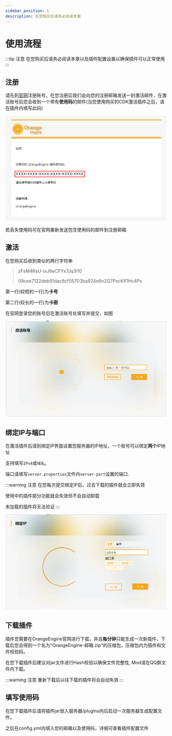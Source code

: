 ```yaml
---
sidebar_position: 1
description: 在您购买后请务必阅读本章
---
```


# 使用流程

:::tip 注意
在您购买后请务必阅读本章以及插件配置设置以确保插件可以正常使用
:::

## 注册

请先到[官网](https://engine.icecold.ltd)注册账号，在您注册后我们会向您的注册邮箱发送一封激活邮件，在激活账号后您会收到一个带有**使用码**的邮件(当您使用购买的CDK激活插件之后，请在插件内填写此码)

![插件使用码](../images/first/1.png "插件使用码")

若丢失使用码可在官网重新发送包含使用码的邮件到注册邮箱

## 激活

在您购买后收到类似的两行字符串


>zFsM4RsU-ixJ6eCFYx7Jq3i10
>
>09cee7122deb91dac8cf05703ba824e6n2Q7PxcKlf1Hc4Ps


第一行(较短的一行)为**卡号**

第二行(较长的一行)为**卡密**

在官网登录您的账号后在激活账号处填写并提交，如图

![激活](../images/first/2.png "激活")

## 绑定IP与端口

在激活插件后请到绑定IP界面设置您服务器的IP地址，一个账号可以绑定**两个**IP地址

支持填写``IPv4``或``域名``。

端口请填写``server.properties``文件内``server-port``设置的端口.

:::warning 注意
在您每次提交绑定IP后，过去下载的插件就会立即失效

使用中的插件部分功能就会失效但不会自动卸载

未加载的插件将无法验证
:::

![绑定](../images/first/3.png "绑定")


## 下载插件

插件您需要在OrangeEngine官网进行下载，并且**每分钟**只能生成一次新插件，下载后您会得到一个名为"OrangeEngine-邮箱.zip"的压缩包，压缩包内为插件和文件校验码。

在您下载插件后建议对jar文件进行Hash校验以确保文件完整性, Mod请在QQ群文件内下载。

:::warning 注意
重新下载后以往下载的插件将会自动失效
:::

## 填写使用码

在您下载插件后请将插件jar放入服务器/plugins内后启动一次服务器生成配置文件。

之后在config.yml内填入您的邮箱以及使用码，详细可查看插件配置文件